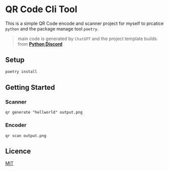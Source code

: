 
# QR Code Cli Tool

This is a simple QR Code encode and scanner project for myself to prcatice `python` and the package manage tool `poetry`.
> main code is generated by `ChatGPT` and the project template builds from [**Python Discord**](https://github.com/python-discord/code-jam-template)

## Setup

```bash
poetry install
```

## Getting Started

### Scanner

```shell
qr generate "hellworld" output.png
```

### Encoder

```shell
qr scan output.png
```

## Licence

[MIT](LICENSE)
